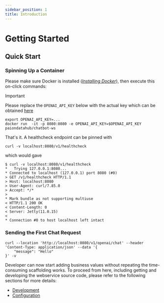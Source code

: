 ```yaml
---
sidebar_position: 1
title: Introduction
---
```


Getting Started
===============

Quick Start
-----------

### Spinning Up a Container

Please make sure Docker is installed
([_Installing Docker_](https://docker.qubitpi.org/desktop/setup/install/mac-install/)), then execute this on-click
commands:

> [!IMPORTANT]
>
> Please replace the `OPENAI_API_KEY` below with the actual key which can be obtained
> [here](https://platform.openai.com/api-keys)

```console
export OPENAI_API_KEY=...
docker run  -it -p 8080:8080 -e OPENAI_API_KEY=$OPENAI_API_KEY paiondatahub/chatbot-ws
```

That's it. A healthcheck endpoint can be pinned with

```console
curl -v localhost:8080/v1/healthcheck
```

which would gave

```console
$ curl -v localhost:8080/v1/healthcheck
*   Trying 127.0.0.1:8080...
* Connected to localhost (127.0.0.1) port 8080 (#0)
> GET /v1/healthcheck HTTP/1.1
> Host: localhost:8080
> User-Agent: curl/7.85.0
> Accept: */*
>
* Mark bundle as not supporting multiuse
< HTTP/1.1 200 OK
< Content-Length: 0
< Server: Jetty(11.0.15)
<
* Connection #0 to host localhost left intact
```

### Sending the First Chat Request

```console
curl --location 'http://localhost:8080/v1/openai/chat' --header 'Content-Type: application/json' --data '{
    "message": "Hello"
}' -v
```

Developer can now start adding business values without repeating the time-consuming scaffolding works. To proceed from
here, including getting and developing the webservice source code, please refer to the following sections for more
details:

- [Development](development)
- [Configuration](configuration)

[JAX-RS]: https://jcp.org/en/jsr/detail?id=370
[ChatbotWS]: https://chatbot.paion-data.com/
[Jetty]: https://en.wikipedia.org/wiki/Jetty_(web_server)
